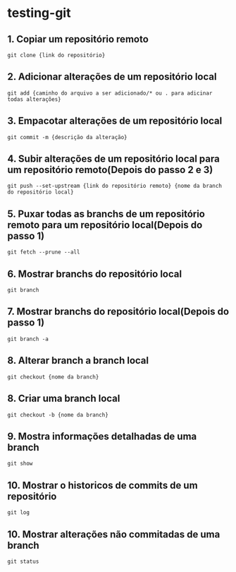 # testing-git

## 1. Copiar um repositório remoto
```
git clone {link do repositório}
```

## 2. Adicionar alterações de um repositório local
```
git add {caminho do arquivo a ser adicionado/* ou . para adicinar todas alterações}
```

## 3. Empacotar alterações de um repositório local
```
git commit -m {descrição da alteração}
```

## 4. Subir alterações de um repositório local para um repositório remoto(Depois do passo 2 e 3)
```
git push --set-upstream {link do repositório remoto} {nome da branch do repositório local}
```

## 5. Puxar todas as branchs de um repositório remoto para um repositório local(Depois do passo 1)
```
git fetch --prune --all
```

## 6. Mostrar branchs do repositório local
```
git branch
```

## 7. Mostrar branchs do repositório local(Depois do passo 1)
```
git branch -a
```

## 8. Alterar branch a branch local
```
git checkout {nome da branch}
```

## 8. Criar uma branch local
```
git checkout -b {nome da branch}
```

## 9. Mostra informações detalhadas de uma branch
```
git show
```

## 10. Mostrar o historicos de commits de um repositório
```
git log
```

## 10. Mostrar alterações não commitadas de uma branch
```
git status
```
